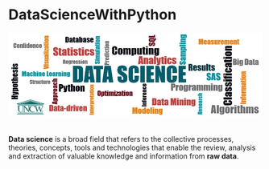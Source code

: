 # DataScienceWithPython
![image.jpg](images/data-science-banner.jpg)<br><br><br>
__Data science__ is a broad field that refers to the collective processes, theories, concepts, tools and technologies that enable the review, analysis and extraction of valuable knowledge and information from __raw data__.<br>

